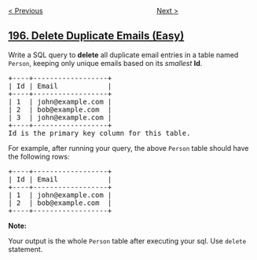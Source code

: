 <!--|This file generated by command(leetcode description); DO NOT EDIT.    |-->
<!--+----------------------------------------------------------------------+-->
<!--|@author    openset <openset.wang@gmail.com>                           |-->
<!--|@link      https://github.com/openset                                 |-->
<!--|@home      https://github.com/openset/leetcode                        |-->
<!--+----------------------------------------------------------------------+-->

[< Previous](https://github.com/openset/leetcode/tree/master/problems/tenth-line "Tenth Line")
　　　　　　　　　　　　　　　　
[Next >](https://github.com/openset/leetcode/tree/master/problems/rising-temperature "Rising Temperature")

## [196. Delete Duplicate Emails (Easy)](https://leetcode.com/problems/delete-duplicate-emails "删除重复的电子邮箱")

<p>Write a SQL query to <strong>delete</strong> all duplicate email entries in a table named <code>Person</code>, keeping only unique emails based on its <i>smallest</i> <b>Id</b>.</p>

<pre>
+----+------------------+
| Id | Email            |
+----+------------------+
| 1  | john@example.com |
| 2  | bob@example.com  |
| 3  | john@example.com |
+----+------------------+
Id is the primary key column for this table.
</pre>

<p>For example, after running your query, the above <code>Person</code> table should have the following rows:</p>

<pre>
+----+------------------+
| Id | Email            |
+----+------------------+
| 1  | john@example.com |
| 2  | bob@example.com  |
+----+------------------+
</pre>

<p><strong>Note:</strong></p>

<p>Your output is the whole <code>Person</code>&nbsp;table after executing your sql. Use <code>delete</code> statement.</p>

